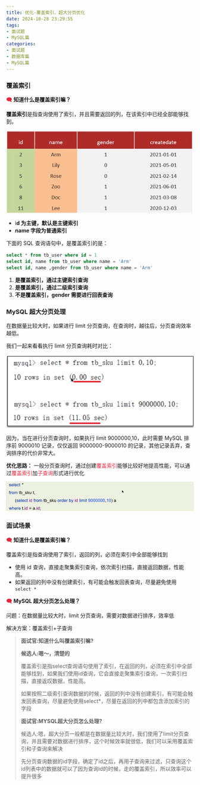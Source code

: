 ```yaml
---
title: 优化-覆盖索引、超大分页优化
date: 2024-10-28 23:29:55
tags:
- 面试题
- MySQL篇
categories:
- 面试题
- 数据库篇
- MySQL篇
---
```



### 覆盖索引
**<font style="color:#DF2A3F;">🗨️</font>** **<font style="color:#DF2A3F;"> </font>** **知道什么是覆盖索引嘛？**

**覆盖索引**是指查询使用了索引，并且需要返回的列，在该索引中已经全部能够找到。

![](../../../../images/面试题/数据库篇/MySQL篇/image_a317cc01-c620-4018-bea3-732a70d83213.png)

+ i**d 为主键，默认是主键索引**
+ **name 字段为普通索引**

下面的 SQL 查询语句中，是覆盖索引的是：

```sql
select * from tb_user where id = 1
select id, name from tb_user where name = 'Arm'
select id, name ,gender from tb_user where name = 'Arm'
```

1. **是覆盖索引，通过主键索引查询**
2. **是覆盖索引，通过二级索引查询**
3. **不是覆盖索引，gender 需要进行回表查询**

### MySQL 超大分页处理
在数据量比较大时，如果进行 limit 分页查询，在查询时，越往后，分页查询效率越低。

我们一起来看看执行 limit 分页查询耗时对比：

![](../../../../images/面试题/数据库篇/MySQL篇/image_372959fd-2a0c-4590-8314-862df1babafe.png)

因为，当在进行分页查询时，如果执行 limit 9000000,10，此时需要 MySQL 排序前 9000010 记录，仅仅返回 9000000-9000010 的记录，其他记录丢弃，查询排序的代价非常大。

**优化思路：** 一般分页查询时，通过创建<font style="color:#DF2A3F;">覆盖索引</font>能够比较好地提高性能，可以通过<font style="color:#DF2A3F;">覆盖索引</font>加<font style="color:#DF2A3F;">子查询</font>形式进行优化

![](../../../../images/面试题/数据库篇/MySQL篇/image_9df6a906-104f-45e6-ada0-65c284836f51.png)

### 面试场景
**<font style="color:#DF2A3F;">🗨️</font>** **<font style="color:#DF2A3F;"> </font>** **知道什么是覆盖索引嘛？**

覆盖索引是指查询使用了索引，返回的列，必须在索引中全部能够找到

+ 使用 id 查询，直接走聚集索引查询，依次索引扫描，直接返回数据，性能高。
+ 如果返回的列中没有创建索引，有可能会触发回表查询，尽量避免使用 `select *`



**<font style="color:#DF2A3F;">🗨️</font>** **<font style="color:#DF2A3F;"> </font>** **MySQL 超大分页怎么处理？**

问题：在数据量比较大时，limit 分页查询，需要对数据进行排序，效率低

解决方案：覆盖索引+子查询



> **面试官:知道什么叫覆盖索引嘛?**
> 
> **候选人:嗯～，清楚的**
> 
> 覆盖索引是指select查询语句使用了索引，在返回的列，必须在索引中全部能够找到，如果我们使用id查询，它会直接走聚集索引查询，一次索引扫描，直接返叹数据，性能高。
> 
> 如果按照二级索引查询数据的时候，返回的列中没有创建索引，有可能会触发回表查询，尽量避免使用select*，尽量在返回的列中都包含添加索引的字段
> 
> 
> 
> **面试官:MYSQL超大分页怎么处理?**
> 
> 候选人:嗯，超大分页一般都是在数据量比较大时，我们使用了limit分页查询，并且需要对数据进行排序，这个时候效率就很低，我们可以采用覆盖索引和子查询来解决
> 
> 先分页查询数据的id字段，确定了id之后，再用子查询来过滤，只查询这个id列表中的数据就可以了因为查询id的时候，走的覆盖索引，所以效率可以提升很多


